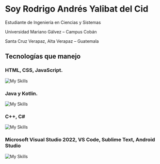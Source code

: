 # Soy Rodrigo Andrés Yalibat del Cid
Estudiante de Ingeniería en Ciencias y Sistemas

Universidad Mariano Gálvez – Campus Cobán

Santa Cruz Verapaz, Alta Verapaz – Guatemala  

## Tecnologías que manejo
### HTML, CSS, JavaScript.

  ![My Skills](https://skillicons.dev/icons?i=html,css,js)

### Java y Kotlin.

  ![My Skills](https://skillicons.dev/icons?i=java,kotlin)

### C++, C#

  ![My Skills](https://skillicons.dev/icons?i=cpp,cs)

### Microsoft Visual Studio 2022, VS Code, Sublime Text, Android Studio

  ![My Skills](https://skillicons.dev/icons?i=visualstudio,vscode,sublime,androidstudio)

